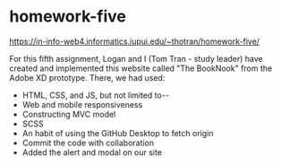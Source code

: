 # homework-five
https://in-info-web4.informatics.iupui.edu/~thotran/homework-five/

For this fifth assignment, Logan and I (Tom Tran - study leader) have created and implemented this website called "The BookNook" from the Adobe XD prototype. There, we had used:

- HTML, CSS, and JS, but not limited to--
- Web and mobile responsiveness
- Constructing MVC model
- SCSS
- An habit of using the GitHub Desktop to fetch origin
- Commit the code with collaboration
- Added the alert and modal on our site

